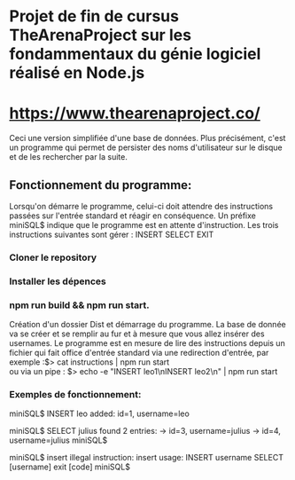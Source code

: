 # Projet de fin de cursus TheArenaProject sur les fondammentaux du génie logiciel réalisé en Node.js
# https://www.thearenaproject.co/
Ceci une version simplifiée d'une base de données.
Plus précisément, c'est un programme qui permet de persister des noms d'utilisateur sur le disque et de les rechercher par la suite.

## Fonctionnement du programme:
Lorsqu'on démarre le programme, celui-ci doit attendre des instructions passées sur l'entrée standard et réagir en conséquence.
Un préfixe miniSQL$  indique que le programme est en attente d'instruction.
Les trois instructions suivantes sont gérer :
INSERT
SELECT
EXIT

### Cloner le repository
### Installer les dépences 
### npm run build && npm run start. 
Création d'un dossier Dist et démarrage du programme.
La base de donnée va se créer et se remplir au fur et à mesure que vous allez insérer des usernames.
Le programme est en mesure de lire des instructions depuis un fichier qui fait office d'entrée standard via une redirection d'entrée, par exemple :$> cat instructions | npm run start  
ou via un pipe : $> echo -e "INSERT leo1\nINSERT leo2\n" | npm run start

### Exemples de fonctionnement:
 
miniSQL$ INSERT leo
added: id=1, username=leo

miniSQL$ SELECT julius
found 2 entries:
-> id=3, username=julius
-> id=4, username=julius
miniSQL$

miniSQL$ insert
illegal instruction: insert
usage: INSERT username
       SELECT [username]
       exit [code]
miniSQL$